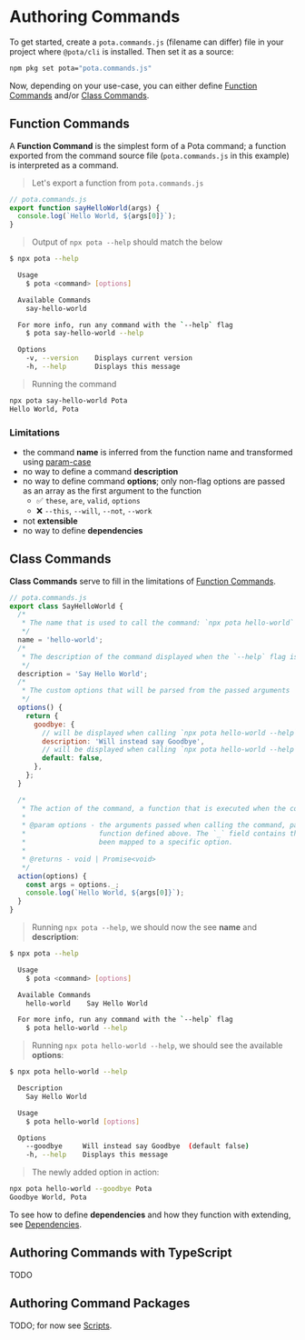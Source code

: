# Authoring Commands

To get started, create a `pota.commands.js` (filename can differ) file in your project where
`@pota/cli` is installed. Then set it as a source:

```bash
npm pkg set pota="pota.commands.js"
```

Now, depending on your use-case, you can either define [Function Commands](#function-commands)
and/or [Class Commands](#class-commands).

## Function Commands

A **Function Command** is the simplest form of a Pota command; a function exported from the command
source file (`pota.commands.js` in this example) is interpreted as a command.

> Let's export a function from `pota.commands.js`

```js
// pota.commands.js
export function sayHelloWorld(args) {
  console.log(`Hello World, ${args[0]}`);
}
```

> Output of `npx pota --help` should match the below

```bash
$ npx pota --help

  Usage
    $ pota <command> [options]

  Available Commands
    say-hello-world

  For more info, run any command with the `--help` flag
    $ pota say-hello-world --help

  Options
    -v, --version    Displays current version
    -h, --help       Displays this message
```

> Running the command

```bash
npx pota say-hello-world Pota
Hello World, Pota
```

### Limitations

- the command **name** is inferred from the function name and transformed using
  [param-case](https://npmjs.org/package/param-case)
- no way to define a command **description**
- no way to define command **options**; only non-flag options are passed as an array as the first
  argument to the function
  - ✅ `these`, `are`, `valid`, `options`
  - ❌ `--this`, `--will`, `--not`, `--work`
- not **extensible**
- no way to define **dependencies**

## Class Commands

**Class Commands** serve to fill in the limitations of [Function Commands](#function-commands).

```js
// pota.commands.js
export class SayHelloWorld {
  /*
   * The name that is used to call the command: `npx pota hello-world`
   */
  name = 'hello-world';
  /*
   * The description of the command displayed when the `--help` flag is passed
   */
  description = 'Say Hello World';
  /*
   * The custom options that will be parsed from the passed arguments
   */
  options() {
    return {
      goodbye: {
        // will be displayed when calling `npx pota hello-world --help`
        description: 'Will instead say Goodbye',
        // will be displayed when calling `npx pota hello-world --help`
        default: false,
      },
    };
  }

  /*
   * The action of the command, a function that is executed when the command is called.
   *
   * @param options - the arguments passed when calling the command, parsed using the `options()`,
   *                  function defined above. The `_` field contains the options which haven't
   *                  been mapped to a specific option.
   *
   * @returns - void | Promise<void>
   */
  action(options) {
    const args = options._;
    console.log(`Hello World, ${args[0]}`);
  }
}
```

> Running `npx pota --help`, we should now the see **name** and **description**:

```bash
$ npx pota --help

  Usage
    $ pota <command> [options]

  Available Commands
    hello-world    Say Hello World

  For more info, run any command with the `--help` flag
    $ pota hello-world --help
```

> Running `npx pota hello-world --help`, we should see the available **options**:

```bash
$ npx pota hello-world --help

  Description
    Say Hello World

  Usage
    $ pota hello-world [options]

  Options
    --goodbye     Will instead say Goodbye  (default false)
    -h, --help    Displays this message
```

> The newly added option in action:

```bash
npx pota hello-world --goodbye Pota
Goodbye World, Pota
```

To see how to define **dependencies** and how they function with extending, see
[Dependencies](docs/dependencies.md).

## Authoring Commands with TypeScript

TODO

## Authoring Command Packages

TODO; for now see [Scripts](../../../scripts).
